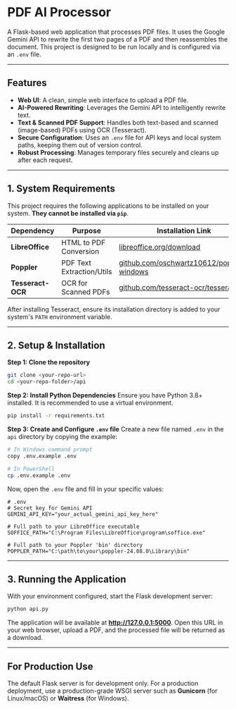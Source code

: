 # PDF AI Processor

A Flask-based web application that processes PDF files. It uses the Google Gemini API to rewrite the first two pages of a PDF and then reassembles the document. This project is designed to be run locally and is configured via an `.env` file.

---

## Features

- **Web UI**: A clean, simple web interface to upload a PDF file.
- **AI-Powered Rewriting**: Leverages the Gemini API to intelligently rewrite text.
- **Text & Scanned PDF Support**: Handles both text-based and scanned (image-based) PDFs using OCR (Tesseract).
- **Secure Configuration**: Uses an `.env` file for API keys and local system paths, keeping them out of version control.
- **Robust Processing**: Manages temporary files securely and cleans up after each request.

---

## 1. System Requirements

This project requires the following applications to be installed on your system. **They cannot be installed via `pip`**.

| Dependency        | Purpose                    | Installation Link                                                              |
| ----------------- | -------------------------- | ------------------------------------------------------------------------------ |
| **LibreOffice**   | HTML to PDF Conversion     | [libreoffice.org/download](https://www.libreoffice.org/download/download/)     |
| **Poppler**       | PDF Text Extraction/Utils  | [github.com/oschwartz10612/poppler-windows](https://github.com/oschwartz10612/poppler-windows/releases/) |
| **Tesseract-OCR** | OCR for Scanned PDFs       | [github.com/tesseract-ocr/tesseract](https://github.com/tesseract-ocr/tesseract) |

After installing Tesseract, ensure its installation directory is added to your system's `PATH` environment variable.

---

## 2. Setup & Installation

**Step 1: Clone the repository**
```bash
git clone <your-repo-url>
cd <your-repo-folder>/api
```

**Step 2: Install Python Dependencies**
Ensure you have Python 3.8+ installed. It is recommended to use a virtual environment.
```bash
pip install -r requirements.txt
```

**Step 3: Create and Configure `.env` file**
Create a new file named `.env` in the `api` directory by copying the example:
```bash
# In Windows command prompt
copy .env.example .env

# In PowerShell
cp .env.example .env
```
Now, open the `.env` file and fill in your specific values:

```plaintext
# .env
# Secret key for Gemini API
GEMINI_API_KEY="your_actual_gemini_api_key_here"

# Full path to your LibreOffice executable
SOFFICE_PATH="C:\Program Files\LibreOffice\program\soffice.exe"

# Full path to your Poppler 'bin' directory
POPPLER_PATH="C:\path\to\your\poppler-24.08.0\Library\bin"
```

---

## 3. Running the Application

With your environment configured, start the Flask development server:
```bash
python api.py
```
The application will be available at **http://127.0.0.1:5000**. Open this URL in your web browser, upload a PDF, and the processed file will be returned as a download.

---

## For Production Use

The default Flask server is for development only. For a production deployment, use a production-grade WSGI server such as **Gunicorn** (for Linux/macOS) or **Waitress** (for Windows). 